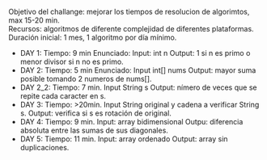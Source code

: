 Objetivo del challange: mejorar los tiempos de resolucion de algorimtos, max 15-20 min.  
Recursos: algoritmos de diferente complejidad de diferentes plataformas.  
Duración inicial: 1 mes, 1 algoritmo por día mínimo.  

- DAY 1: Tiempo: 9 min Enunciado: Input: int n  Output: 1 si n es primo o menor divisor si n no es primo.   
- DAY 2: Tiempo: 5 min Enunciado: Input int[] nums Output: mayor suma posible tomando 2 numeros de nums[]. 
- DAY 2_2: Tiempo: 7 min.  Input String s Output: nímero de veces que se repite cada caracter en s.  
- DAY 3: Tiempo: >20min. Input String original y cadena a verificar String s. Output: verifica si s es rotación de 
original.
- DAY 4: Tiempo: 9 min. Input: array bidimensional Outpu: diferencia absoluta entre las sumas de sus diagonales.  
- DAY 5: Tiempo: 11 min. Input: array ordenado Output: array sin duplicaciones.  


